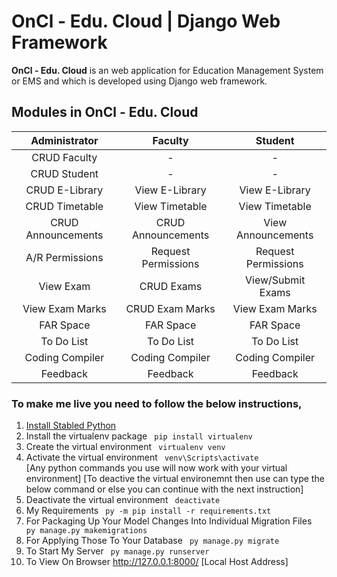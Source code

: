 # OnCl - Edu. Cloud | Django Web Framework
<b>OnCl - Edu. Cloud</b> is an web application for Education Management System or EMS and which is developed using Django web framework.

## Modules in OnCl - Edu. Cloud
| Administrator | Faculty | Student |
| :---: |:---:| :---:|
| CRUD Faculty | - | - |
| CRUD Student | - | - |
| CRUD E-Library | View E-Library | View E-Library |
| CRUD Timetable | View Timetable | View Timetable |
| CRUD Announcements | CRUD Announcements | View Announcements |
| A/R Permissions | Request Permissions | Request Permissions |
| View Exam | CRUD Exams | View/Submit Exams |
| View Exam Marks | CRUD Exam Marks | View Exam Marks |
| FAR Space | FAR Space | FAR Space |
| To Do List | To Do List | To Do List |
| Coding Compiler | Coding Compiler | Coding Compiler |
| Feedback | Feedback | Feedback |

### To make me live you need to follow the below instructions,
1. [Install Stabled Python](https://www.python.org/downloads/windows/)
2. Install the virtualenv package <code> pip install virtualenv </code>
3. Create the virtual environment <code> virtualenv venv </code>
4. Activate the virtual environment <code> venv\Scripts\activate </code>
[Any python commands you use will now work with your virtual environment]
[To deactive the virtual environemnt then use can type the below command or else you can continue with the next instruction]
5. Deactivate the virtual environment <code> deactivate </code>
6. My Requirements <code> py -m pip install -r requirements.txt </code>
7. For Packaging Up Your Model Changes Into Individual Migration Files <code> py manage.py makemigrations </code>
8. For Applying Those To Your Database <code> py manage.py migrate </code>
9. To Start My Server <code> py manage.py runserver </code>
10. To View On Browser http://127.0.0.1:8000/ [Local Host Address]
